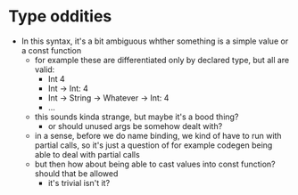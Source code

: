 # Type oddities

- In this syntax, it's a bit ambiguous whther something is a simple value or a const function
    - for example these are differentiated only by declared type, but all are valid: 
        - Int 4 
        - Int -> Int: 4
        - Int -> String -> Whatever -> Int: 4
        - ...
    - this sounds kinda strange, but maybe it's a bood thing?
        - or should unused args be somehow dealt with?
    - in a sense, before we do name binding, we kind of have to run with partial calls, so it's just
        a question of for example codegen being able to deal with partial calls
    - but then how about being able to cast values into const function? should that be allowed
        - it's trivial isn't it?
        